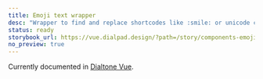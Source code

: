 ```yaml
---
title: Emoji text wrapper
desc: "Wrapper to find and replace shortcodes like :smile: or unicode chars such as 😄 with our custom Emojis implementation."
status: ready
storybook_url: https://vue.dialpad.design/?path=/story/components-emoji-text-wrapper--default
no_preview: true
---
```


<aside class="d-notice d-notice--info d-mt24 d-wmx100p" role="status" aria-hidden="false">
  <div class="d-notice__icon">
    <dt-icon name="info"></dt-icon>
  </div>
  <div class="d-notice__content d-stack4">
    <p class="d-notice__message">

Currently documented in [Dialtone Vue](https://vue.dialpad.design/?path=/docs/components-emoji-text-wrapper--default).
    </p>
  </div>
</aside>
